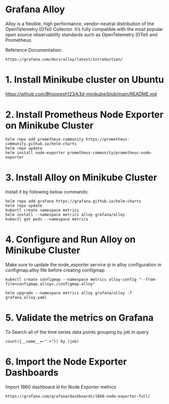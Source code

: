 # Grafana Alloy  
Alloy is a flexible, high performance, vendor-neutral distribution of the OpenTelemetry (OTel) Collector. It’s fully compatible with the most popular open source observability standards such as OpenTelemetry (OTel) and Prometheus.

Reference Documentation:  

    https://grafana.com/docs/alloy/latest/introduction/

# 1. Install Minikube cluster on Ubuntu

https://github.com/Bhoopesh123/k3d-minikube/blob/main/README.md

# 2. Install Prometheus Node Exporter on Minikube Cluster

    helm repo add prometheus-community https://prometheus-community.github.io/helm-charts
    helm repo update
    helm install node-exporter prometheus-community/prometheus-node-exporter

# 3. Install Alloy on Minikube Cluster 

Install it by following below commands:  

    helm repo add grafana https://grafana.github.io/helm-charts
    helm repo update
    kubectl create namespace metrics
    helm install --namespace metrics alloy grafana/alloy
    kubectl get pods --namespace metrics
 
# 4. Configure and Run Alloy on Minikube Cluster

Make sure to update the node_exporter service ip in alloy configuration in configmap.alloy file before creating configmap

    kubectl create configmap --namespace metrics alloy-config "--from-file=configmap.alloy=./configmap.alloy"

    helm upgrade --namespace metrics alloy grafana/alloy -f grafana_alloy.yaml

# 5. Validate the metrics on Grafana

To Search all of the time series data points grouping by job  in query  

    count({__name__=~".+"}) by (job)

# 6. Import the Node Exporter Dashboards

Import 1860 dashboard id for Node Exporter metrics  

    https://grafana.com/grafana/dashboards/1860-node-exporter-full/
